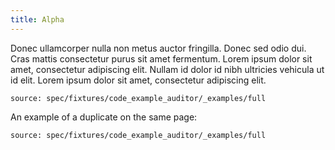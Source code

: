 ```yaml
---
title: Alpha
---
```


Donec ullamcorper nulla non metus auctor fringilla. Donec sed odio dui. Cras mattis consectetur purus sit amet fermentum. Lorem ipsum dolor sit amet, consectetur adipiscing elit. Nullam id dolor id nibh ultricies vehicula ut id elit. Lorem ipsum dolor sit amet, consectetur adipiscing elit.

```tabbed_examples
source: spec/fixtures/code_example_auditor/_examples/full
```

An example of a duplicate on the same page:

```tabbed_examples
source: spec/fixtures/code_example_auditor/_examples/full
```
